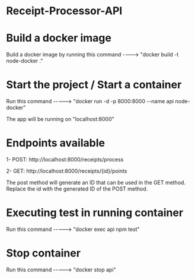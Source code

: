 # Receipt-Processor-API

# Build a docker image

Build a docker image by running this command ----> "docker build -t node-docker ."

# Start the project / Start a container

 Run this command -----> "docker run -d -p 8000:8000 --name api node-docker"

 The app will be running on "localhost:8000"

# Endpoints available

1- POST: http://localhost:8000/receipts/process

2- GET: http://localhost:8000/receipts/{id}/points

The post method will generate an ID that can be used in the GET method. Replace the id with the generated ID of the POST method.

# Executing test in running container

Run this command -----> "docker exec api npm test"

# Stop container

 Run this command -----> "docker stop api"